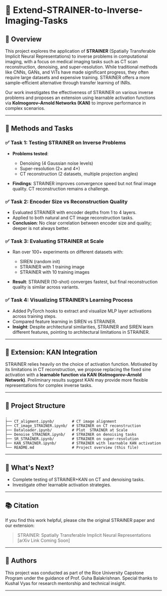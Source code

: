 # 🧠 Extend-STRAINER-to-Inverse-Imaging-Tasks

## 📘 Overview

This project explores the application of **STRAINER** (Spatially Transferable Implicit Neural Representations) to inverse problems in computational imaging, with a focus on medical imaging tasks such as CT scan reconstruction, denoising, and super-resolution. While traditional methods like CNNs, GANs, and ViTs have made significant progress, they often require large datasets and expensive training. STRAINER offers a more sample-efficient alternative through transfer learning of INRs.

Our work investigates the effectiveness of STRAINER on various inverse problems and proposes an extension using learnable activation functions via **Kolmogorov–Arnold Networks (KAN)** to improve performance in complex scenarios.

---

## 🧪 Methods and Tasks

### ✅ Task 1: Testing STRAINER on Inverse Problems

* **Problems tested**:

  * Denoising (4 Gaussian noise levels)
  * Super-resolution (2× and 4×)
  * CT reconstruction (2 datasets, multiple projection angles)
* **Findings**: STRAINER improves convergence speed but not final image quality. CT reconstruction remains a challenge.

### ✅ Task 2: Encoder Size vs Reconstruction Quality

* Evaluated STRAINER with encoder depths from 1 to 4 layers.
* Applied to both natural and CT image reconstruction tasks.
* **Conclusion**: No clear correlation between encoder size and quality; deeper is not always better.

### ✅ Task 3: Evaluating STRAINER at Scale

* Ran over 100+ experiments on different datasets with:

  * SIREN (random init)
  * STRAINER with 1 training image
  * STRAINER with 10 training images
* **Result**: STRAINER (10-shot) converges fastest, but final reconstruction quality is similar across variants.

### ✅ Task 4: Visualizing STRAINER’s Learning Process

* Added PyTorch hooks to extract and visualize MLP layer activations across training steps.
* Compared feature learning in SIREN vs STRAINER.
* **Insight**: Despite architectural similarities, STRAINER and SIREN learn different features, pointing to architectural limitations in STRAINER.

---

## 🚧 Extension: KAN Integration

STRAINER relies heavily on the choice of activation function. Motivated by its limitations in CT reconstruction, we propose replacing the fixed sine activation with a **learnable function via KAN (Kolmogorov–Arnold Network)**. Preliminary results suggest KAN may provide more flexible representations for complex inverse tasks.


---

## 📁 Project Structure

```
.
├── CT_aligment.ipynb/        # CT image alignment
├── CT_image_STRAINER.ipynb/  # STRAINER on CT reconstruction
├── Dataloader.ipynb/         # Plot  STRAINER at Scale
├── Denoise_STRAINER.ipynb/   # STRAINER on denoising tasks
├── SR_STRAINER.ipynb/        # STRAINER on super-resolution
├── KAN_STRAINER.ipynb/       # STRAINER with learnable KAN activation
└── README.md                 # Project overview (this file)
```

---

## 🚀 What's Next?

* Complete testing of STRAINER+KAN on CT and denoising tasks.
* Investigate other learnable activation strategies.


---

## 📚 Citation

If you find this work helpful, please cite the original STRAINER paper and our extension:

> STRAINER: Spatially Transferable Implicit Neural Representations
> \[arXiv Link Coming Soon]

---

## 🙋 Authors

This project was conducted as part of the Rice University Capstone Program under the guidance of Prof. Guha Balakrishnan. Special thanks to Kushal Vyas for research mentorship and technical insight.

---
